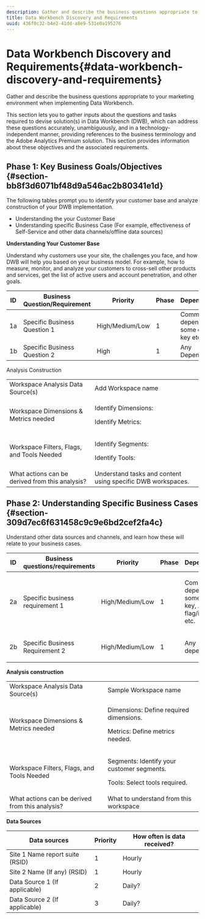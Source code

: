```yaml
---
description: Gather and describe the business questions appropriate to your marketing environment when implementing Data Workbench.
title: Data Workbench Discovery and Requirements
uuid: 436f0c32-b4e2-41dd-a8e9-531e0a195276
---
```


# Data Workbench Discovery and Requirements{#data-workbench-discovery-and-requirements}

Gather and describe the business questions appropriate to your marketing environment when implementing Data Workbench.

This section lets you to gather inputs about the questions and tasks required to devise solution(s) in Data Workbench (DWB), which can address these questions accurately, unambiguously, and in a technology-independent manner, providing references to the business terminology and the Adobe Analytics Premium solution. This section provides information about these objectives and the associated requirements.

## Phase 1: Key Business Goals/Objectives {#section-bb8f3d6071bf48d9a546ac2b80341e1d}

The following tables prompt you to identify your customer base and analyze construction of your DWB implementation.

* Understanding the your Customer Base 
* Understanding specific Business Case (For example, effectiveness of Self-Service and other data channels/offline data sources)

**Understanding Your Customer Base**

Understand why customers use your site, the challenges you face, and how DWB will help you based on your business model. For example, how to measure, monitor, and analyze your customers to cross-sell other products and services, get the list of active users and account penetration, and other goals. 

|  ID  | Business Question/Requirement  | Priority  | Phase  | Dependencies  |
|---|---|---|---|---|
|  1a  | Specific Business Question 1  | High/Medium/Low  | 1  | Common Key, dependent on some other key etc.  |
|  1b  | Specific Business Question 2  | High  | 1  | Any Dependency  |

Analysis Construction 

<table id="table_6CA959E521964E27804BB2A65EC4BBDE"> 
 <tbody> 
  <tr> 
   <td colname="col1">Workspace Analysis Data Source(s)</td> 
   <td colname="col2"> Add Workspace name </td> 
  </tr> 
  <tr> 
   <td colname="col1"> <p>Workspace Dimensions &amp; Metrics needed </p> </td> 
   <td colname="col2"> <p>Identify Dimensions: </p> <p>Identify Metrics: </p> </td> 
  </tr> 
  <tr> 
   <td colname="col1"> Workspace Filters, Flags, and Tools Needed </td> 
   <td colname="col2"> <p>Identify Segments: </p> <p>Identify Tools: </p> </td> 
  </tr> 
  <tr> 
   <td colname="col1"> What actions can be derived from this analysis? </td> 
   <td colname="col2"> Understand tasks and content using specific DWB workspaces. </td> 
  </tr> 
 </tbody> 
</table>

## Phase 2: Understanding Specific Business Cases {#section-309d7ec6f631458c9c9e6bd2cef2fa4c}

Understand other data sources and channels, and learn how these will relate to your business cases. 

<table id="table_733CCD9F4E9048C2865758B8E8D027DC"> 
 <thead> 
  <tr> 
   <th colname="col1" class="entry"> ID </th> 
   <th colname="col2" class="entry"> Business questions/requirements </th> 
   <th colname="col3" class="entry"> Priority </th> 
   <th colname="col04" class="entry"> Phase </th> 
   <th colname="col4" class="entry"> Dependencies </th> 
   <th colname="col5" class="entry"> </th> 
  </tr>
 </thead>
 <tbody> 
  <tr> 
   <td colname="col1"> 2a </td> 
   <td colname="col2"> Specific business requirement 1 </td> 
   <td colname="col3"> <p>High/Medium/Low </p> </td> 
   <td colname="col04"> 1 </td> 
   <td colname="col4"> <p>Common Key, dependent on some other key, Account flag/identifier etc. </p> </td> 
   <td colname="col5"> </td> 
  </tr> 
  <tr> 
   <td colname="col1"> 2b </td> 
   <td colname="col2"> <p>Specific Business Requirement 2 </p> </td> 
   <td colname="col3"> High/Medium/Low </td> 
   <td colname="col04"> 1 </td> 
   <td colname="col4"> <p>Any dependency </p> </td> 
   <td colname="col5"> </td> 
  </tr> 
 </tbody> 
</table>

**Analysis construction** 

<table id="table_680C5D257CBF42519EFB8B96A00543C5"> 
 <tbody> 
  <tr> 
   <td colname="col1">Workspace Analysis Data Source(s)
     </td> 
   <td colname="col2">
     Sample Workspace name </td> 
  </tr> 
  <tr> 
   <td colname="col1"> <p>Workspace Dimensions &amp; Metrics needed </p> </td> 
   <td colname="col2"> <p>Dimensions: Define required dimensions. </p> <p>Metrics: Define metrics needed. </p> </td> 
  </tr> 
  <tr> 
   <td colname="col1"> Workspace Filters, Flags, and Tools Needed </td> 
   <td colname="col2"> <p>Segments: Identify your customer segments. </p> <p>Tools: Select tools required. </p> </td> 
  </tr> 
  <tr> 
   <td colname="col1"> What actions can be derived from this analysis? </td> 
   <td colname="col2"> What to understand from this workspace </td> 
  </tr> 
 </tbody> 
</table>

**Data Sources** 

|  Data sources  | Priority  | How often is data received?  |
|---|---|---|
|  Site 1 Name report suite (RSID)  | 1  | Hourly  |
|  Site 2 Name (If any) (RSID)  | 1  | Hourly  |
|  Data Source 1 (If applicable)  | 2  | Daily?  |
|  Data Source 2 (If applicable)  | 3  | Daily?  |
